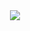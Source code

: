 <div align = "center">
    <a href = "https://hub.docker.com/repository/docker/zerohertzkr/airflow-ga4/general">
        <img src="https://img.shields.io/docker/v/zerohertzkr/airflow-ga4?style=for-the-badge&logo=Docker&label=zerohertzkr/airflow-ga4&labelColor=800a0a"/>
    </a>
</div>